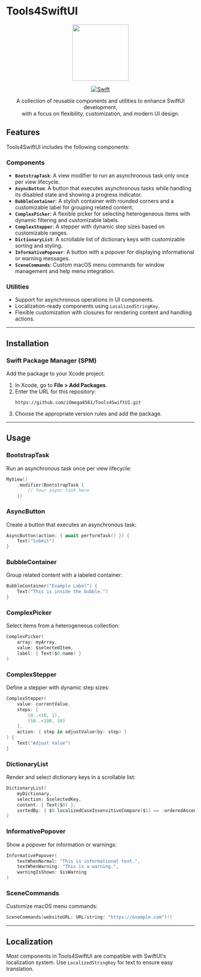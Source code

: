 # Tools4SwiftUI

<div align="center">
  <a href="https://developer.apple.com/xcode/swiftui/">
    <img src="https://upload.wikimedia.org/wikipedia/en/5/55/SwiftUI_logo.png" width="150" height="150">
  </a>

  [![Swift](https://img.shields.io/badge/Swift-5.9-orange.svg)](https://swift.org/download/)
  <p>A collection of reusable components and utilities to enhance SwiftUI development,<br>with a focus on flexibility, customization, and modern UI design.</p>
  
</div>

## Features

Tools4SwiftUI includes the following components:

### **Components**
- **`BootstrapTask`**: A view modifier to run an asynchronous task only once per view lifecycle.
- **`AsyncButton`**: A button that executes asynchronous tasks while handling its disabled state and showing a progress indicator.
- **`BubbleContainer`**: A stylish container with rounded corners and a customizable label for grouping related content.
- **`ComplexPicker`**: A flexible picker for selecting heterogeneous items with dynamic filtering and customizable labels.
- **`ComplexStepper`**: A stepper with dynamic step sizes based on customizable ranges.
- **`DictionaryList`**: A scrollable list of dictionary keys with customizable sorting and styling.
- **`InformativePopover`**: A button with a popover for displaying informational or warning messages.
- **`SceneCommands`**: Custom macOS menu commands for window management and help menu integration.

### **Utilities**
- Support for asynchronous operations in UI components.
- Localization-ready components using `LocalizedStringKey`.
- Flexible customization with closures for rendering content and handling actions.

---

## Installation

### Swift Package Manager (SPM)
Add the package to your Xcode project:

1. In Xcode, go to **File > Add Packages**.
2. Enter the URL for this repository:  
   ```plaintext
   https://github.com/iOmega8561/Tools4SwiftUI.git
   ```
3. Choose the appropriate version rules and add the package.

---

## Usage

### **BootstrapTask**
Run an asynchronous task once per view lifecycle:
```swift
MyView()
    .modifier(BootstrapTask {
        // Your async task here
    })
```

### **AsyncButton**
Create a button that executes an asynchronous task:
```swift
AsyncButton(action: { await performTask() }) {
    Text("Submit")
}
```

### **BubbleContainer**
Group related content with a labeled container:
```swift
BubbleContainer("Example Label") {
    Text("This is inside the bubble.")
}
```

### **ComplexPicker**
Select items from a heterogeneous collection:
```swift
ComplexPicker(
    array: myArray,
    value: $selectedItem,
    label: { Text($0.name) }
)
```

### **ComplexStepper**
Define a stepper with dynamic step sizes:
```swift
ComplexStepper(
    value: currentValue,
    steps: [
        (0..<10, 1),
        (10..<100, 10)
    ],
    action: { step in adjustValue(by: step) }
) {
    Text("Adjust Value")
}
```

### **DictionaryList**
Render and select dictionary keys in a scrollable list:
```swift
DictionaryList(
    myDictionary,
    selection: $selectedKey,
    content: { Text($0) },
    sortedBy: { $0.localizedCaseInsensitiveCompare($1) == .orderedAscending }
)
```

### **InformativePopover**
Show a popover for information or warnings:
```swift
InformativePopover(
    textWhenNormal: "This is informational text.",
    textWhenWarning: "This is a warning.",
    warningIsShown: $isWarning
)
```

### **SceneCommands**
Customize macOS menu commands:
```swift
SceneCommands(websiteURL: URL(string: "https://example.com")!)
```

---

## Localization

Most components in Tools4SwiftUI are compatible with SwiftUI's localization system. Use `LocalizedStringKey` for text to ensure easy translation.
